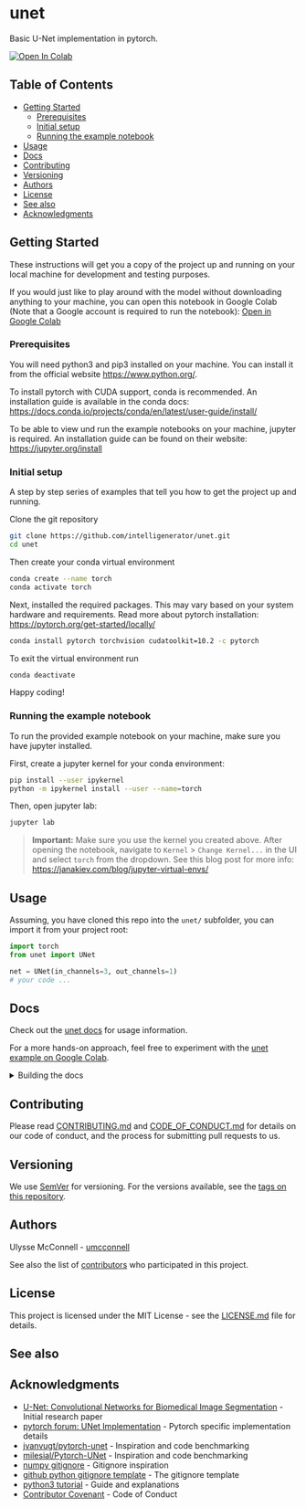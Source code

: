 # unet

Basic U-Net implementation in pytorch.

[![Open In Colab](https://colab.research.google.com/assets/colab-badge.svg)][1]

## Table of Contents

-   [Getting Started](#getting-started)
    -   [Prerequisites](#prerequisites)
    -   [Initial setup](#initial-setup)
    -   [Running the example notebook](#running-the-example-notebook)
-   [Usage](#usage)
-   [Docs](#docs)
-   [Contributing](#contributing)
-   [Versioning](#versioning)
-   [Authors](#authors)
-   [License](#license)
-   [See also](#see-also)
-   [Acknowledgments](#acknowledgments)

## Getting Started

These instructions will get you a copy of the project up and running on your
local machine for development and testing purposes.

If you would just like to play around with the model without downloading
anything to your machine, you can open this notebook in Google Colab
(Note that a Google account is required to run the notebook):
[Open in Google Colab][1]

### Prerequisites

You will need python3 and pip3 installed on your machine. You can install it
from the official website https://www.python.org/.

To install pytorch with CUDA support, conda is recommended. An installation
guide is available in the conda docs:
https://docs.conda.io/projects/conda/en/latest/user-guide/install/

To be able to view und run the example notebooks on your machine, jupyter is
required. An installation guide can be found on their website:
https://jupyter.org/install

### Initial setup

A step by step series of examples that tell you how to get the project up and
running.

Clone the git repository

```bash
git clone https://github.com/intelligenerator/unet.git
cd unet
```

Then create your conda virtual environment

```bash
conda create --name torch
conda activate torch
```

Next, installed the required packages. This may vary based on your system
hardware and requirements. Read more about pytorch installation:
https://pytorch.org/get-started/locally/

```bash
conda install pytorch torchvision cudatoolkit=10.2 -c pytorch
```

To exit the virtual environment run

```bash
conda deactivate
```

Happy coding!

### Running the example notebook

To run the provided example notebook on your machine, make sure you have jupyter
installed.

First, create a jupyter kernel for your conda environment:

```bash
pip install --user ipykernel
python -m ipykernel install --user --name=torch
```

Then, open jupyter lab:

```bash
jupyter lab
```

> **Important:**
> Make sure you use the kernel you created above. After opening the notebook,
> navigate to `Kernel` > `Change Kernel...` in the UI and select `torch` from
> the dropdown.
> See this blog post for more info:
> https://janakiev.com/blog/jupyter-virtual-envs/

## Usage

Assuming, you have cloned this repo into the `unet/` subfolder, you can import
it from your project root:

```python
import torch
from unet import UNet

net = UNet(in_channels=3, out_channels=1)
# your code ...
```

## Docs

Check out the [unet docs](https://intelligenerator.github.io/unet/) for usage
information.

For a more hands-on approach, feel free to experiment with the
[unet example on Google Colab][1].

<details>
<summary>Building the docs</summary>

To build the docs yourself, create a python virtual environment:

```bash
python3 -m venv venv
source venv/bin/activate
```

Next, install sphinx, numpydoc and the sphinx-rtd-theme:

```bash
pip install -r requirements.txt
```

Then, build the docs:

```bash
cd docs/
make html
```

</details>

## Contributing

Please read [CONTRIBUTING.md](CONTRIBUTING.md) and
[CODE_OF_CONDUCT.md](CODE_OF_CONDUCT.md) for details on our code of conduct, and
the process for submitting pull requests to us.

## Versioning

We use [SemVer](http://semver.org/) for versioning. For the versions available,
see the [tags on this repository](https://github.com/intelligenerator/unet/tags).

## Authors

Ulysse McConnell - [umcconnell](https://github.com/umcconnell/)

See also the list of
[contributors](https://github.com/intelligenerator/unet/contributors)
who participated in this project.

## License

This project is licensed under the MIT License - see the
[LICENSE.md](LICENSE.md) file for details.

## See also

## Acknowledgments

-   [U-Net: Convolutional Networks for Biomedical Image Segmentation](https://arxiv.org/pdf/1505.04597.pdf) - Initial research paper
-   [pytorch forum: UNet Implementation](https://discuss.pytorch.org/t/unet-implementation/426) - Pytorch specific implementation details
-   [jvanvugt/pytorch-unet](https://github.com/jvanvugt/pytorch-unet) - Inspiration and code benchmarking
-   [milesial/Pytorch-UNet](https://github.com/milesial/Pytorch-UNet) - Inspiration and code benchmarking
-   [numpy gitignore](https://github.com/numpy/numpy/blob/master/.gitignore) -
    Gitignore inspiration
-   [github python gitignore template](https://github.com/github/gitignore/blob/master/Python.gitignore) - The gitignore template
-   [python3 tutorial](https://docs.python.org/3/tutorial/venv.html) - Guide and
    explanations
-   [Contributor Covenant](https://www.contributor-covenant.org/) - Code of Conduct

[1]: http://colab.research.google.com/github/intelligenerator/unet/blob/master
